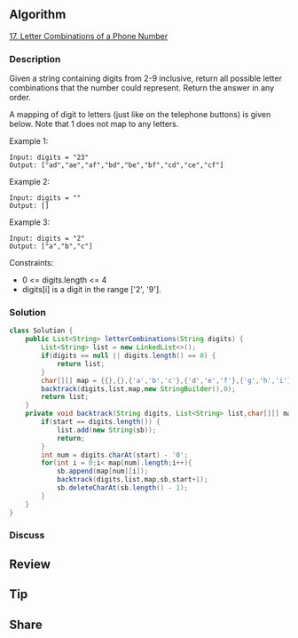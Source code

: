 ## Algorithm

[17. Letter Combinations of a Phone Number](https://leetcode.com/problems/letter-combinations-of-a-phone-number/)

### Description

Given a string containing digits from 2-9 inclusive, return all possible letter combinations that the number could represent. Return the answer in any order.

A mapping of digit to letters (just like on the telephone buttons) is given below. Note that 1 does not map to any letters.


Example 1:

```
Input: digits = "23"
Output: ["ad","ae","af","bd","be","bf","cd","ce","cf"]
```

Example 2:

```
Input: digits = ""
Output: []
```

Example 3:

```
Input: digits = "2"
Output: ["a","b","c"]
```

Constraints:

- 0 <= digits.length <= 4
- digits[i] is a digit in the range ['2', '9'].

### Solution

```java
class Solution {
    public List<String> letterCombinations(String digits) {
        List<String> list = new LinkedList<>();
        if(digits == null || digits.length() == 0) {
            return list;
        }
        char[][] map = {{},{},{'a','b','c'},{'d','e','f'},{'g','h','i'},{'j','k','l'},{'m','n','o'},{'p','q','r','s'},{'t','u','v'},{'w','x','y','z'}};
        backtrack(digits,list,map,new StringBuilder(),0);
        return list;
    }
    private void backtrack(String digits, List<String> list,char[][] map, StringBuilder sb, int start){
        if(start == digits.length()) {
            list.add(new String(sb));
            return;
        }
        int num = digits.charAt(start) - '0';
        for(int i = 0;i< map[num].length;i++){
            sb.append(map[num][i]);
            backtrack(digits,list,map,sb,start+1);
            sb.deleteCharAt(sb.length() - 1);
        }
    }
}
```

### Discuss

## Review


## Tip


## Share
